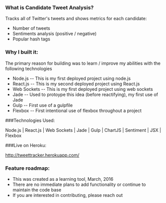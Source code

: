 ### What is Candidate Tweet Analysis?
 
Tracks all of Twitter's tweets and shows metrics for each candidate:
* Number of tweets
* Sentiments analysis (positive / negative)
* Popular hash tags

### Why I built it:

The primary reason for building was to learn / improve my abilities with the following technologies
* Node.js -- This is my first deployed project using node.js
* React.js -- This is my second deployed project using React.js
* Web Sockets -- This is my first deployed project using web sockets
* Jade -- Used to protoype this idea (before reactifying), my first use of Jade
* Gulp -- First use of a gulpfile
* Flexbox -- First intentional use of flexbox throughout a project

###Technologies Used:

Node.js | React.js | Web Sockets | Jade | Gulp | ChartJS | Sentiment | JSX | Flexbox

###Live on Heroku: 

http://tweettracker.herokuapp.com/

### Feature roadmap: 

* This was created as a learning tool, March, 2016
* There are no immediate plans to add functionality or continue to maintain the code base
* If you are interested in contributing, please reach out


